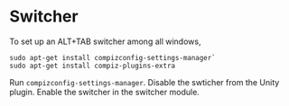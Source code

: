 # Switcher

To set up an ALT+TAB switcher among all windows, 

	sudo apt-get install compizconfig-settings-manager`
	sudo apt-get install compiz-plugins-extra

Run `compizconfig-settings-manager`.
Disable the swticher from the Unity plugin.
Enable the switcher in the switcher module.


